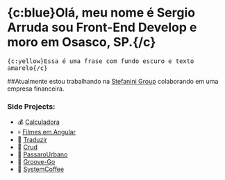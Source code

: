 # {c:blue}Olá, meu nome é Sergio Arruda sou Front-End Develop e moro em Osasco, SP.{/c}
<kbd>{c:yellow}Essa é uma frase com fundo escuro e texto amarelo{/c}</kbd>

##Atualmente estou trabalhando na [Stefanini Group](https://stefanini.com) colaborando em uma empresa financeira.


### Side Projects:
- 💰 [Calculadora]()
- 💀 [Filmes em Angular]()
- 🌵 [Traduzir]()
- 🌱 [Crud](https://crud-seven-chi.vercel.app/)
- 🌱 [PassaroUrbano]()
- 🌱 [Groove-Go](https://groove-go.vercel.app/signin)
- 🌱 [SystemCoffee](https://system-coffee.vercel.app/sign-in)

<!---
ScodeArruda/ScodeArruda is a ✨ special ✨ repository because its `README.md` (this file) appears on your GitHub profile.
You can click the Preview link to take a look at your changes.
--->
